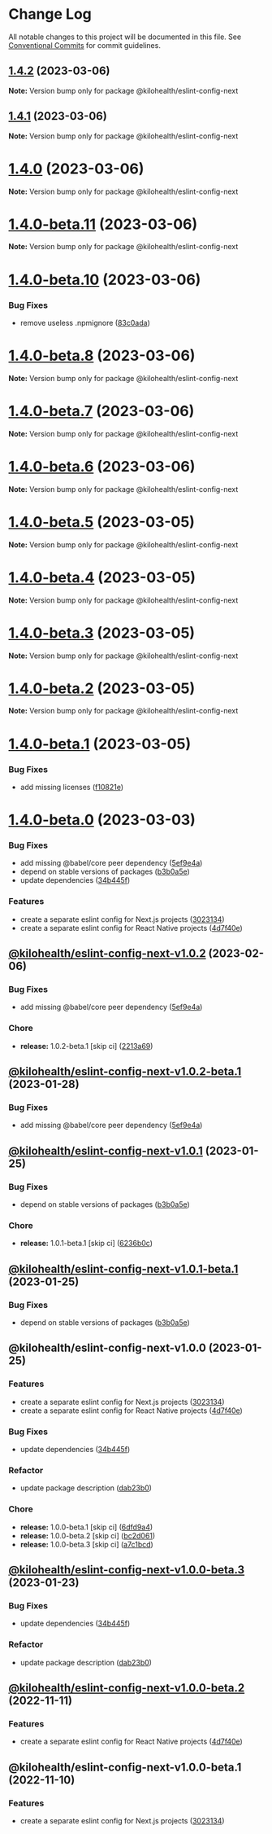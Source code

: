# Change Log

All notable changes to this project will be documented in this file.
See [Conventional Commits](https://conventionalcommits.org) for commit guidelines.

## [1.4.2](https://github.com/kilohealth/eslint-config/compare/@kilohealth/eslint-config-next@1.4.1...@kilohealth/eslint-config-next@1.4.2) (2023-03-06)

**Note:** Version bump only for package @kilohealth/eslint-config-next

## [1.4.1](https://github.com/kilohealth/eslint-config/compare/@kilohealth/eslint-config-next@1.4.0...@kilohealth/eslint-config-next@1.4.1) (2023-03-06)

**Note:** Version bump only for package @kilohealth/eslint-config-next

# [1.4.0](https://github.com/kilohealth/eslint-config/compare/@kilohealth/eslint-config-next@1.4.0-beta.11...@kilohealth/eslint-config-next@1.4.0) (2023-03-06)

**Note:** Version bump only for package @kilohealth/eslint-config-next

# [1.4.0-beta.11](https://github.com/kilohealth/eslint-config/compare/@kilohealth/eslint-config-next@1.4.0-beta.10...@kilohealth/eslint-config-next@1.4.0-beta.11) (2023-03-06)

**Note:** Version bump only for package @kilohealth/eslint-config-next

# [1.4.0-beta.10](https://github.com/kilohealth/eslint-config/compare/@kilohealth/eslint-config-next@1.4.0-beta.9...@kilohealth/eslint-config-next@1.4.0-beta.10) (2023-03-06)

### Bug Fixes

- remove useless .npmignore ([83c0ada](https://github.com/kilohealth/eslint-config/commit/83c0ada9ab26d4817e94d5a4c7332571d4ea4806))

# [1.4.0-beta.8](https://github.com/kilohealth/eslint-config/compare/v1.4.0-beta.7...v1.4.0-beta.8) (2023-03-06)

**Note:** Version bump only for package @kilohealth/eslint-config-next

# [1.4.0-beta.7](https://github.com/kilohealth/eslint-config/compare/v1.4.0-beta.6...v1.4.0-beta.7) (2023-03-06)

**Note:** Version bump only for package @kilohealth/eslint-config-next

# [1.4.0-beta.6](https://github.com/kilohealth/eslint-config/compare/v1.4.0-beta.5...v1.4.0-beta.6) (2023-03-06)

**Note:** Version bump only for package @kilohealth/eslint-config-next

# [1.4.0-beta.5](https://github.com/kilohealth/eslint-config/compare/v1.4.0-beta.4...v1.4.0-beta.5) (2023-03-05)

**Note:** Version bump only for package @kilohealth/eslint-config-next

# [1.4.0-beta.4](https://github.com/kilohealth/eslint-config/compare/v1.4.0-beta.3...v1.4.0-beta.4) (2023-03-05)

**Note:** Version bump only for package @kilohealth/eslint-config-next

# [1.4.0-beta.3](https://github.com/kilohealth/eslint-config/compare/v1.4.0-beta.2...v1.4.0-beta.3) (2023-03-05)

**Note:** Version bump only for package @kilohealth/eslint-config-next

# [1.4.0-beta.2](https://github.com/kilohealth/eslint-config/compare/v1.4.0-beta.1...v1.4.0-beta.2) (2023-03-05)

**Note:** Version bump only for package @kilohealth/eslint-config-next

# [1.4.0-beta.1](https://github.com/kilohealth/eslint-config/compare/v1.4.0-beta.0...v1.4.0-beta.1) (2023-03-05)

### Bug Fixes

- add missing licenses ([f10821e](https://github.com/kilohealth/eslint-config/commit/f10821e57be5f959b2f755b8f1c1180798680e07))

# [1.4.0-beta.0](https://github.com/kilohealth/eslint-config/compare/v1.0.0...v1.4.0-beta.0) (2023-03-03)

### Bug Fixes

- add missing @babel/core peer dependency ([5ef9e4a](https://github.com/kilohealth/eslint-config/commit/5ef9e4abf7b68882a3deddbec98f3e908d0813f1))
- depend on stable versions of packages ([b3b0a5e](https://github.com/kilohealth/eslint-config/commit/b3b0a5ef732ca06769660ff92cefcea57d15040a))
- update dependencies ([34b445f](https://github.com/kilohealth/eslint-config/commit/34b445f8f970592d9ca0b5e4c14fab0465792e58))

### Features

- create a separate eslint config for Next.js projects ([3023134](https://github.com/kilohealth/eslint-config/commit/3023134e0844f9556a2821c9735edc4e9d2ba105))
- create a separate eslint config for React Native projects ([4d7f40e](https://github.com/kilohealth/eslint-config/commit/4d7f40ef1eb2e479ac4af362a0ed8cf3c238723d))

## [@kilohealth/eslint-config-next-v1.0.2](https://github.com/kilohealth/eslint-config/compare/@kilohealth/eslint-config-next-v1.0.1...@kilohealth/eslint-config-next-v1.0.2) (2023-02-06)

### Bug Fixes

- add missing @babel/core peer dependency ([5ef9e4a](https://github.com/kilohealth/eslint-config/commit/5ef9e4abf7b68882a3deddbec98f3e908d0813f1))

### Chore

- **release:** 1.0.2-beta.1 [skip ci] ([2213a69](https://github.com/kilohealth/eslint-config/commit/2213a69ffed79ea282ee2e0dc7a3c3300dc6bfc7))

## [@kilohealth/eslint-config-next-v1.0.2-beta.1](https://github.com/kilohealth/eslint-config/compare/@kilohealth/eslint-config-next-v1.0.1...@kilohealth/eslint-config-next-v1.0.2-beta.1) (2023-01-28)

### Bug Fixes

- add missing @babel/core peer dependency ([5ef9e4a](https://github.com/kilohealth/eslint-config/commit/5ef9e4abf7b68882a3deddbec98f3e908d0813f1))

## [@kilohealth/eslint-config-next-v1.0.1](https://github.com/kilohealth/eslint-config/compare/@kilohealth/eslint-config-next-v1.0.0...@kilohealth/eslint-config-next-v1.0.1) (2023-01-25)

### Bug Fixes

- depend on stable versions of packages ([b3b0a5e](https://github.com/kilohealth/eslint-config/commit/b3b0a5ef732ca06769660ff92cefcea57d15040a))

### Chore

- **release:** 1.0.1-beta.1 [skip ci] ([6236b0c](https://github.com/kilohealth/eslint-config/commit/6236b0cdeea5c38ffb2cda1ec81bb8886c51653e))

## [@kilohealth/eslint-config-next-v1.0.1-beta.1](https://github.com/kilohealth/eslint-config/compare/@kilohealth/eslint-config-next-v1.0.0...@kilohealth/eslint-config-next-v1.0.1-beta.1) (2023-01-25)

### Bug Fixes

- depend on stable versions of packages ([b3b0a5e](https://github.com/kilohealth/eslint-config/commit/b3b0a5ef732ca06769660ff92cefcea57d15040a))

## @kilohealth/eslint-config-next-v1.0.0 (2023-01-25)

### Features

- create a separate eslint config for Next.js projects ([3023134](https://github.com/kilohealth/eslint-config/commit/3023134e0844f9556a2821c9735edc4e9d2ba105))
- create a separate eslint config for React Native projects ([4d7f40e](https://github.com/kilohealth/eslint-config/commit/4d7f40ef1eb2e479ac4af362a0ed8cf3c238723d))

### Bug Fixes

- update dependencies ([34b445f](https://github.com/kilohealth/eslint-config/commit/34b445f8f970592d9ca0b5e4c14fab0465792e58))

### Refactor

- update package description ([dab23b0](https://github.com/kilohealth/eslint-config/commit/dab23b03806251197d8c3ce55781ac8a5a0d1945))

### Chore

- **release:** 1.0.0-beta.1 [skip ci] ([6dfd9a4](https://github.com/kilohealth/eslint-config/commit/6dfd9a471a975085aec7eb66c6c83769cf34691e))
- **release:** 1.0.0-beta.2 [skip ci] ([bc2d061](https://github.com/kilohealth/eslint-config/commit/bc2d061404bc4684b017637c97b7498540facefe))
- **release:** 1.0.0-beta.3 [skip ci] ([a7c1bcd](https://github.com/kilohealth/eslint-config/commit/a7c1bcd8e190ea7d3dfbd05764c9977383f3c953))

## [@kilohealth/eslint-config-next-v1.0.0-beta.3](https://github.com/kilohealth/eslint-config/compare/@kilohealth/eslint-config-next-v1.0.0-beta.2...@kilohealth/eslint-config-next-v1.0.0-beta.3) (2023-01-23)

### Bug Fixes

- update dependencies ([34b445f](https://github.com/kilohealth/eslint-config/commit/34b445f8f970592d9ca0b5e4c14fab0465792e58))

### Refactor

- update package description ([dab23b0](https://github.com/kilohealth/eslint-config/commit/dab23b03806251197d8c3ce55781ac8a5a0d1945))

## [@kilohealth/eslint-config-next-v1.0.0-beta.2](https://github.com/kilohealth/eslint-config/compare/@kilohealth/eslint-config-next-v1.0.0-beta.1...@kilohealth/eslint-config-next-v1.0.0-beta.2) (2022-11-11)

### Features

- create a separate eslint config for React Native projects ([4d7f40e](https://github.com/kilohealth/eslint-config/commit/4d7f40ef1eb2e479ac4af362a0ed8cf3c238723d))

## @kilohealth/eslint-config-next-v1.0.0-beta.1 (2022-11-10)

### Features

- create a separate eslint config for Next.js projects ([3023134](https://github.com/kilohealth/eslint-config/commit/3023134e0844f9556a2821c9735edc4e9d2ba105))
